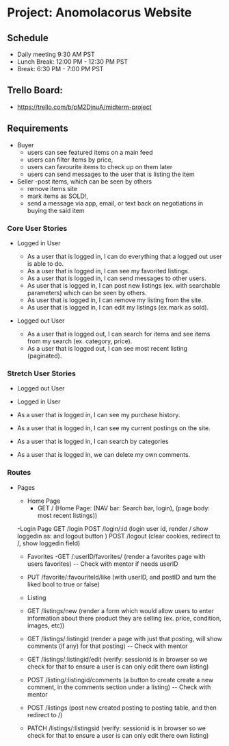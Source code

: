 # Project: Anomolacorus Website

## Schedule

- Daily meeting 9:30 AM PST
- Lunch Break: 12:00 PM - 12:30 PM PST
- Break: 6:30 PM - 7:00 PM PST

## Trello Board:

- https://trello.com/b/pM2DjnuA/midterm-project

## Requirements

- Buyer
  - users can see featured items on a main feed
  - users can filter items by price,
  - users can favourite items to check up on them later
  - users can send messages to the user that is listing the item
- Seller
  -post items, which can be seen by others
  - remove items site
  - mark items as SOLD!,
  - send a message via app, email, or text back on negotiations in buying the said item

### Core User Stories

- Logged in User

  - As a user that is logged in, I can do everything that a logged out user is able to do.
  - As a user that is logged in, I can see my favorited listings.
  - As a user that is logged in, I can send messages to other users.
  - As user that is logged in, I can post new listings (ex. with searchable parameters) which can be seen by others.
  - As user that is logged in, I can remove my listing from the site.
  - As user that is logged in, I can edit my listings (ex.mark as sold).

- Logged out User
  - As a user that is logged out, I can search for items and see items from my search (ex. category, price).
  - As a user that is logged out, I can see most recent listing (paginated).

### Stretch User Stories

- Logged out User

- Logged in User
- As a user that is logged in, I can see my purchase history.
- As a user that is logged in, I can see my current postings on the site.
- As a user that is logged in, I can search by categories
- As a user that is logged in, we can delete my own comments.

### Routes

- Pages

  - Home Page
    - GET / (Home Page: (NAV bar: Search bar, login), (page body: most recent listings))

  -Login Page
  GET /login
  POST /login/:id (login user id, render / show loggedin as: and logout button )
  POST /logout (clear cookies, redirect to /, show loggedin field)

  - Favorites
    -GET /:userID/favorites/ (render a favorites page with users favorites) -- Check with mentor if needs userID
  - PUT /favorite/:favouriteId/like (with userID, and postID and turn the liked bool to true or false)

  - Listing
  - GET /listings/new (render a form which would allow users to enter information about there product they are selling (ex. price, condition, images, etc))
  - GET /listings/:listingid (render a page with just that posting, will show comments (if any) for that posting) -- Check with mentor
  - GET /listings/:listingid/edit (verify: sessionid is in browser so we check for that to ensure a user is can only edit there own listing)
  - POST /listing/:listingid/comments (a button to create create a new comment, in the comments section under a listing) -- Check with mentor
  - POST /listings (post new created posting to posting table, and then redirect to /)
  - PATCH /listings/:listingsid (verify: sessionid is in browser so we check for that to ensure a user is can only edit there own listing)
